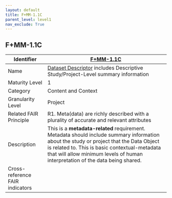 ```yaml
---
layout: default
title: F+MM-1.1C
parent_level: level1
nav_exclude: True
---
```


## F+MM-1.1C

| Identifier | [F+MM-1.1C](https://github.com/FAIRplus/Data-Maturity/edit/v0.3/docs/_indicators/A.%20F+MM-1.1C.md) |
| ---------- | ----------|
| Name | [Dataset Descriptor](https://fairplus.github.io/Data-Maturity/docs/Glossary/#dataset-descriptor) includes Descriptive Study/Project-Level summary information  |
| Maturity Level | 1 |
| Category | Content and Context |
| Granularity Level | Project |
| Related FAIR Principle | R1. Meta(data) are richly described with a plurality of accurate and relevant attributes |
| Description | This is a **metadata-related** requirement. Metadata should include summary information about the study or project that the Data Object is related to. This is basic contextual-metadata that will allow minimum levels of human interpretation of the data being shared. |
| Cross-reference FAIR indicators | |
